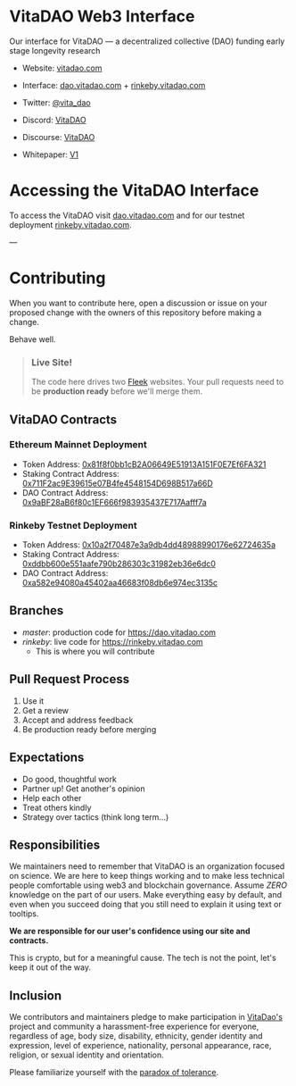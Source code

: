 # VitaDAO Web3 Interface


Our interface for VitaDAO — a decentralized collective (DAO) funding early stage longevity research

- Website: [vitadao.com](https://vitadao.com)
- Interface: [dao.vitadao.com](https://dao.vitadao.com) + [rinkeby.vitadao.com](https://rinkeby.vitadao.com)
- Twitter: [@vita_dao](https://twitter.com/vita_dao)
- Discord: [VitaDAO](https://discord.gg/3S3ftnmZYD)
- Discourse: [VitaDAO](https://gov.vitadao.com/)

- Whitepaper: [V1](https://github.com/VitaDAO/whitepaper/raw/master/VitaDAO_Whitepaper.pdf)

# Accessing the VitaDAO Interface
To access the VitaDAO visit [dao.vitadao.com](https://dao.vitadao.com) and for our testnet deployment [rinkeby.vitadao.com](https://rinkeby.vitadao.com).

—

# Contributing

When you want to contribute here, open a discussion or issue on your proposed change with the owners of this repository before making a change.

Behave well.

>### **Live Site!**
>The code here drives two [Fleek](https://app.fleek.co/) websites. Your pull requests need to be **production ready** before we'll merge them.


## VitaDAO Contracts
### Ethereum Mainnet Deployment

- Token Address: [0x81f8f0bb1cB2A06649E51913A151F0E7Ef6FA321](https://etherscan.io/token/0x81f8f0bb1cB2A06649E51913A151F0E7Ef6FA321)
- Staking Contract Address: [0x711F2ac9E39615e07B4fe4548154D698B517a66D](https://etherscan.io/address/0x711F2ac9E39615e07B4fe4548154D698B517a66D)
- DAO Contract Address: [0x9aBF28aB6f80c1EF666f983935437E717Aafff7a](https://etherscan.io/address/0x9aBF28aB6f80c1EF666f983935437E717Aafff7a)

### Rinkeby Testnet Deployment

- Token Address: [0x10a2f70487e3a9db4dd48988990176e62724635a](https://rinkeby.etherscan.io/token/0x10a2f70487e3a9db4dd48988990176e62724635a)
- Staking Contract Address: [0xddbb600e551aafe790b286303c31982eb36e6dc0](https://rinkeby.etherscan.io/address/0xddbb600e551aafe790b286303c31982eb36e6dc0)
- DAO Contract Address: [0xa582e94080a45402aa46683f08db6e974ec3135c](https://rinkeby.etherscan.io/address/0xa582e94080a45402aa46683f08db6e974ec3135c)
## Branches

* *master*: production code for https://dao.vitadao.com
* *rinkeby*: live code for https://rinkeby.vitadao.com
    * This is where you will contribute

## Pull Request Process

1. Use it
2. Get a review
3. Accept and address feedback
4. Be production ready before merging


## Expectations

* Do good, thoughtful work
* Partner up! Get another's opinion
* Help each other
* Treat others kindly
* Strategy over tactics (think long term...)

## Responsibilities

We maintainers need to remember that VitaDAO is an organization focused on science. We are here to keep things working and to make less technical people comfortable using web3 and blockchain governance. Assume *ZERO* knowledge on the part of our users. Make everything easy by default, and even when you succeed doing that you still need to explain it using text or tooltips.

**We are responsible for our user's confidence using our site and contracts.**

This is crypto, but for a meaningful cause. The tech is not the point, let's keep it out of the way.

## Inclusion

We contributors and maintainers pledge to make participation in [VitaDao's](https://vitadao.com) project and community a harassment-free experience for everyone, regardless of age, body size, disability, ethnicity, gender identity and expression, level of experience, nationality, personal appearance, race, religion, or sexual identity and orientation.

Please familiarize yourself with the [paradox of tolerance](https://en.wikipedia.org/wiki/Paradox_of_tolerance).

